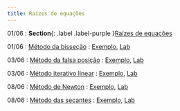 ```yaml
---
title: Raízes de equações
---
```


01/06
: **Section**{: .label .label-purple }[Raízes de equações](https://www.youtube.com/watch?v=HwrXy4iQsSo&list=PL__joaA2Kg3FYyN7k_ueF8MuYsTauaoBD&index=3&t=322s)

01/06
: [Método da bisseção](https://www.youtube.com/watch?v=5wDrXBE0ULc&list=PL__joaA2Kg3FYyN7k_ueF8MuYsTauaoBD&index=3)
  : [Exemplo](#), [Lab](#)

03/06
: [Método da falsa posição](https://www.youtube.com/watch?v=6DsPCjCwTUQ&list=PL__joaA2Kg3FYyN7k_ueF8MuYsTauaoBD&index=4&t=40s)
  : [Exemplo](#), [Lab](#)

03/06
: [Método iterativo linear](https://www.youtube.com/watch?v=tNenXg1wmC4&list=PL__joaA2Kg3FYyN7k_ueF8MuYsTauaoBD&index=5)
  : [Exemplo](#), [Lab](#)

08/06
: [Método de Newton](https://youtu.be/ylgheMAoVso)
  : [Exemplo](#), [Lab](#)

08/06
: [Método das secantes](https://youtu.be/6n_-w3gjXDA)
  : [Exemplo](#), [Lab](#)
